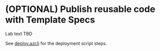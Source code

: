 # (OPTIONAL) Publish reusable code with Template Specs

Lab text TBD

See [deploy.azcli](./deploy.azcli) for the deployment script steps.
